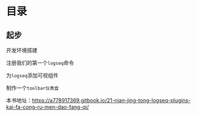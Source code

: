 # 目录

## 起步

开发环境搭建

注册我们的第一个`logseq`命令

为`logseq`添加可视组件

制作一个`toolbar仪表盘`





本书地址：https://a778917369.gitbook.io/21-nian-jing-tong-logseq-plugins-kai-fa-cong-ru-men-dao-fang-qi/
